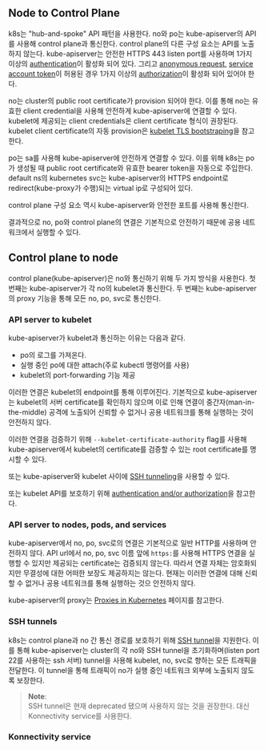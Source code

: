 ## Node to Control Plane
k8s는 "hub-and-spoke" API 패턴을 사용한다. no와 po는 kube-apiserver의 API를 사용해 control plane과 통신한다. control plane의 다른 구성 요소는 API를 노출하지 않는다. kube-apiserver는 안전한 HTTPS 443 listen port를 사용하며 1가지 이상의 [authentication](https://kubernetes.io/docs/reference/access-authn-authz/authentication/)이 활성화 되어 있다. 그리고 [anonymous request](https://kubernetes.io/docs/reference/access-authn-authz/authentication/#anonymous-requests), [service account token](https://kubernetes.io/docs/reference/access-authn-authz/authentication/#service-account-tokens)이 허용된 경우 1가지 이상의 [authorization](https://kubernetes.io/docs/reference/access-authn-authz/authorization/)이 활성화 되어 있어야 한다.

no는 cluster의 public root certificate가 provision 되어야 한다. 이를 통해 no는 유효한 client credential을 사용해 안전하게 kube-apiserver에 연결할 수 있다. kubelet에 제공되는 client credentials은 client certificate 형식이 권장된다. kubelet client certificate의 자동 provision은 [kubelet TLS bootstraping](https://kubernetes.io/docs/reference/access-authn-authz/kubelet-tls-bootstrapping/)을 참고한다.

po는 sa를 사용해 kube-apiserver에 안전하게 연결할 수 있다. 이를 위해 k8s는 po가 생성될 때 public root certificate와 유효한 bearer token을 자동으로 주입한다. default ns의 kubernetes svc는 kube-apiserver의 HTTPS endpoint로 redirect(kube-proxy가 수행)되는 virtual ip로 구성되어 있다.

control plane 구성 요소 역시 kube-apiserver와 안전한 포트를 사용해 통신한다.

결과적으로 no, po와 control plane의 연결은 기본적으로 안전하기 때문에 공용 네트워크에서 실행할 수 있다.

## Control plane to node
control plane(kube-apiserver)은 no와 통신하기 위해 두 가지 방식을 사용한다. 첫 번째는 kube-apiserver가 각 no의 kubelet과 통신한다. 두 번째는 kube-apiserver의 proxy 기능을 통해 모든 no, po, svc로 통신한다.

### API server to kubelet
kube-apiserver가 kubelet과 통신하는 이유는 다음과 같다.
- po의 로그를 가져온다.
- 실행 중인 po에 대한 attach(주로 kubectl 명령어를 사용)
- kubelet의 port-forwarding 기능 제공

이러한 연결은 kubelet의 endpoint를 통해 이루어진다. 기본적으로 kube-apiserver는 kubelet의 서버 certificate를 확인하지 않으며 이로 인해 연결이 중간자(man-in-the-middle) 공격에 노출되어 신뢰할 수 없거나 공용 네트워크를 통해 실행하는 것이 안전하지 않다.

이러한 연결을 검증하기 위해 `--kubelet-certificate-authority` flag를 사용해 kube-apiserver에서 kubelet의 certificate를 검증할 수 있는 root certificate를 명시할 수 있다.

또는 kube-apiserver와 kubelet 사이에 [SSH tunneling](https://kubernetes.io/docs/concepts/architecture/control-plane-node-communication/#ssh-tunnels)을 사용할 수 있다.

또는 kubelet API를 보호하기 위해 [authentication and/or authorization](https://kubernetes.io/docs/reference/access-authn-authz/kubelet-authn-authz/)을 참고한다.

### API server to nodes, pods, and services
kube-apiserver에서 no, po, svc로의 연결은 기본적으로 일반 HTTP를 사용하며 안전하지 않다. API url에서 no, po, svc 이름 앞에 `https:`를 사용해 HTTPS 연결을 실행할 수 있지만 제공되는 certificate는 검증되지 않는다. 따라서 연결 자체는 암호화되지만 무결성에 대한 어떠한 보장도 제공하지는 않는다. 현재는 이러한 연결에 대해 신뢰할 수 없거나 공용 네트워크를 통해 실행하는 것으 안전하지 않다.

kube-apiserver의 proxy는 [Proxies in Kubernetes](https://kubernetes.io/docs/concepts/cluster-administration/proxies/) 페이지를 참고한다.

### SSH tunnels
k8s는 control plane과 no 간 통신 경로를 보호하기 위해 [SSH tunnel](https://www.ssh.com/academy/ssh/tunneling)을 지원한다. 이를 통해 kube-apiserver는 cluster의 각 no와 SSH tunnel을 초기화하며(listen port 22를 사용하는 ssh 서버) tunnel을 사용해 kubelet, no, svc로 향하는 모든 트래픽을 전달한다. 이 tunnel을 통해 트래픽이 no가 실행 중인 네트워크 외부에 노출되지 않도록 보장한다.

> **Note**:  
> SSH tunnel은 현재 deprecated 됐으며 사용하지 않는 것을 권장한다. 대신 Konnectivity service를 사용한다.

### Konnectivity service
